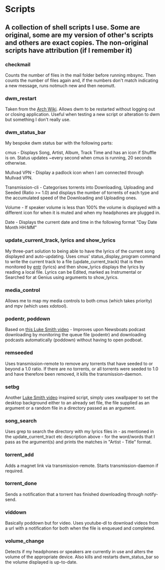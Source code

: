 # Scripts

## A collection of shell scripts I use. Some are original, some are my version of other's scripts and others are exact copies. The non-original scripts have attribution (if I remember it)

### checkmail
Counts the number of files in the mail folder before running mbsync. Then counts the number of files again and, if the numbers don't match indicating a new message, runs notmuch new and then neomutt. 

### dwm\_restart
Taken from the [Arch Wiki](https://wiki.archlinux.org/index.php/Dwm#Restart\_dwm). Allows dwm to be restarted without logging out or closing application. Useful when testing a new script or alteration to dwm but something I don't really use.

### dwm\_status\_bar
My bespoke dwm status bar with the following parts:

cmus - Displays Song, Artist, Album, Track Time and has an icon if Shuffle is on. Status updates ~every second when cmus is running, 20 seconds otherwise.

Mullvad VPN - Display a padlock icon when I am connected through Mullvad VPN.

Transmission-cli - Categorises torrents into Downloading, Uploading and Seeded (Ratio >= 1.0) and displays the number of torrents of each type and the accumulated speed of the Downloading and Uploading ones.

Volume - If speaker volume is less than 100% the volume is displayed with a different icon for when it is muted and when my headphones are plugged in.

Date - Displays the current date and time in the following format "Day Date Month HH:MM"

### update\_current\_track, lyrics and show\_lyrics
My three-part solution to being able to have the lyrics of the current song displayed and auto-updating. Uses cmus' status\_display\_program command to write the current track to a file (update\_current\_track) that is then monitored by [entr](https://github.com/clibs/entr) (lyrics) and then show\_lyrics displays the lyrics by reading a local file. Lyrics can be Edited, marked as Instrumental or Searched for at Genius using arguments to show\_lyrics.

### media\_control
Allows me to map my media controls to both cmus (which takes priority) and mpv (which uses xdotool).

### podentr, poddown
Based on [this Luke Smith video](https://videos.lukesmith.xyz/videos/watch/e67a4d63-b473-4e23-8c07-138351fcc69d) - Improves upon Newsboats podcast downloading by monitoring the queue file (podentr) and downloading podcasts automatically (poddown) without having to open podboat.

### remseeded
Uses transmission-remote to remove any torrents that have seeded to or beyond a 1.0 ratio. If there are no torrents, or all torrents were seeded to 1.0 and have therefore been removed, it kills the transmission-daemon.

### setbg
Another [Luke Smith video](https://videos.lukesmith.xyz/videos/watch/a99d48a3-0960-4e45-879c-637df1c1270e) inspired script, simply uses xwallpaper to set the desktop background either to an already set file, the file supplied as an argument or a random file in a directory passed as an argument.

### song_search
Uses grep to search the directory with my lyrics files in - as mentioned in the update_current_tract etc description above - for the word/words that I pass as the argument(s) and prints the matches in "Artist - Title" format.

### torrent\_add
Adds a magnet link via transmission-remote. Starts transmission-daemon if required.

### torrent\_done
Sends a notification that a torrent has finished downloading through notify-send.

### viddown
Basically poddown but for video. Uses youtube-dl to download videos from a url with a notification for both when the file is enqueued and completed.

### volume\_change
Detects if my headphones or speakers are currently in use and alters the volume of the appropriate device. Also kills and restarts dwm\_status\_bar so the volume displayed is up-to-date.
